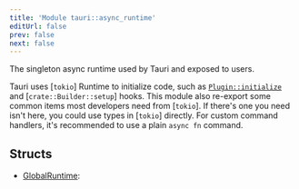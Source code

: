 ```yaml
---
title: 'Module tauri::async_runtime'
editUrl: false
prev: false
next: false
---
```



The singleton async runtime used by Tauri and exposed to users.

Tauri uses [`tokio`] Runtime to initialize code, such as
[`Plugin::initialize`](../plugin/trait.Plugin.html#method.initialize) and [`crate::Builder::setup`] hooks.
This module also re-export some common items most developers need from [`tokio`]. If there's
one you need isn't here, you could use types in [`tokio`] directly.
For custom command handlers, it's recommended to use a plain `async fn` command.
## Structs


- [GlobalRuntime](/2/reference/rust/tauri/GlobalRuntime): 